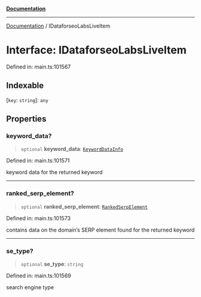 [**Documentation**](../README.md)

***

[Documentation](../README.md) / IDataforseoLabsLiveItem

# Interface: IDataforseoLabsLiveItem

Defined in: main.ts:101567

## Indexable

\[`key`: `string`\]: `any`

## Properties

### keyword\_data?

> `optional` **keyword\_data**: [`KeywordDataInfo`](../classes/KeywordDataInfo.md)

Defined in: main.ts:101571

keyword data for the returned keyword

***

### ranked\_serp\_element?

> `optional` **ranked\_serp\_element**: [`RankedSerpElement`](../classes/RankedSerpElement.md)

Defined in: main.ts:101573

contains data on the domain’s SERP element found for the returned keyword

***

### se\_type?

> `optional` **se\_type**: `string`

Defined in: main.ts:101569

search engine type
